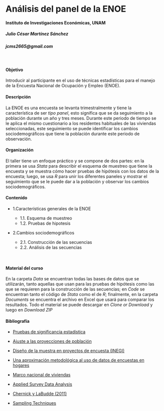 
# Análisis del panel de la ENOE
#### Instituto de Investigaciones Económicas, UNAM
##### Julio César Martínez Sánchez 
##### _jcms2665@gmail.com_
<br>

#### Objetivo 

Introducir al participante en el uso de técnicas estadísticas para el manejo de la Encuesta Nacional de Ocupación y Empleo (ENOE). 
<br>

#### Descripción 

La ENOE es una encuesta se levanta trimestralmente y tiene la característica de ser _tipo panel_, esto significa que se da seguimiento a la población durante un año y tres meses. Durante este periodo de tiempo se le aplica el mismo cuestionario a los residentes habituales de las viviendas seleccionadas, este seguimiento se puede identificar los cambios sociodemográficos que tiene la población durante este periodo de observación.
<br>

#### Organización 

El taller tiene un enfoque práctico y se compone de dos partes: en la primera se usa *Stata* para describir el esquema de muestreo que tiene la encuesta y se muestra cómo hacer pruebas de hipótesis con los datos de la encuesta; luego, se usa *R* para  unir los diferentes paneles y mostrar el seguimiento que se le puede dar a la población y observar los cambios sociodemográficos.
<br>

#### Contenido

+ 1.Características generales de la ENOE
	+ 1.1. Esquema de muestreo	
	+ 1.2. Pruebas de hipotesis

+ 2.Cambios sociodemográficos
	+ 2.1. Construcción de las secuencias 
	+ 2.2. Análisis de las secuencias
<br>

#### Material del curso

En la carpeta *Data* se encuentran todas las bases de datos que se utilizarán, tanto aquellas que usan para las pruebas de hipótesis como las que se requieren para la construcción de las secuencias; en *Code* se encuentran tanto el código de _Stata_ como el de _R_; finalmente, en la carpeta *Documents* se encuentra el archivo en Excel que usará para comparar los resultados. 
Todo el material se puede descargar en *Clone or Download* y luego en *Download ZIP*
<br>

#### **Bibliografía** 

* [Pruebas de significancia estadística](http://www.beta.inegi.org.mx/contenidos/proyectos/enchogares/regulares/enoe/doc/enoe_significancia.pdf)

* [Ajuste a las proyecciones de población](http://www.beta.inegi.org.mx/contenidos/proyectos/enchogares/regulares/enoe/doc/Nota_Result_Proy.pdf)

* [Diseño de la muestra en proyectos de encuesta (INEGI)](http://www.snieg.mx/contenidos/espanol/normatividad/doctos_genbasica/muestra_encuesta.pdf)

* [Una aproximación metodológica al uso de datos de encuestas en hogares](http://www.inegi.org.mx/rde/2017/05/01/una-aproximacion-metodologica-al-uso-de-datos-de-encuestas-en-hogares/)

* [Marco nacional de viviendas](http://www.inegi.org.mx/eventos/2013/Foro_Estadistica/doc/P-AnaMariaLanderos.pdf)

* [Applied Survey Data Analysis](http://www.isr.umich.edu/src/smp/asda/)

* [Chernick y LaBudde (2011)](http://www.ievbras.ru/ecostat/Kiril/R/Biblio/R_eng/Chernick2011.pdf)

* [Sampling Techniques](http://hbanaszak.mjr.uw.edu.pl/StatRozw/Books/Cochran_1977_Sampling%20Techniques.pdf)



